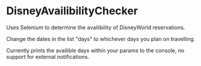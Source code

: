 # DisneyAvailibilityChecker
Uses Selenium to determine the availibility of DisneyWorld reservations.

Change the dates in the list "days" to whichever days you plan on travelling.

Currently prints the availible days within your params to the console, no support for external notifications.
